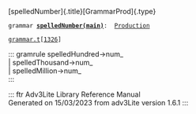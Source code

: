 [spelledNumber]{.title}[GrammarProd]{.type}

`grammar `**[`spelledNumber(main)`](../object/spelledNumber(main).html)**` :   `[`Production`](../object/Production.html)

[`grammar.t`](../file/grammar.t.html)`[`[`1326`](../source/grammar.t.html#1326)`]`

::: gramrule
spelledHundred-\>num\_\
\| spelledThousand-\>num\_\
\| spelledMillion-\>num\_\
:::

::: ftr
Adv3Lite Library Reference Manual\
Generated on 15/03/2023 from adv3Lite version 1.6.1
:::
